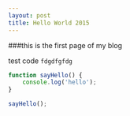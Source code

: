 ```yaml
---
layout: post
title: Hello World 2015
---
```


###this is the first page of my blog

test code `fdgdfgfdg`

```js
function sayHello() {
    console.log('hello');
}

sayHello();
```
